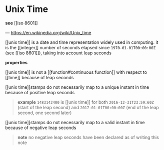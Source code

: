 # Unix Time

**see** [[iso 8601]]

&mdash; <https://en.wikipedia.org/wiki/Unix_time>

[[unix time]] is a date and time representation widely used in computing. it is the [[integer]] number of seconds elapsed since `1970-01-01T00:00:00Z` (see [[iso 8601]]), taking into account leap seconds

**properties**

[[unix time]] is not a [[function#continuous function]] with respect to [[time]] because of leap seconds

[[unix time]]stamps do not necessarily map to a unique instant in time because of positive leap seconds

> **example** `1483142400` is [[unix time]] for both `2016-12-31T23:59:60Z` (start of the leap second) and `2017-01-01T00:00:00Z` (end of the leap second, one second later)

[[unix time]]stamps do not necessarily map to a valid instant in time because of negative leap seconds

> **note** no negative leap seconds have been declared as of writing this note
